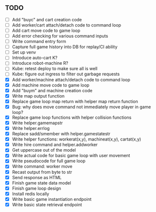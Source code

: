 ## TODO

- [ ] Add "buyc" and cart creation code
- [ ] Add worker/cart attach/detach code to command loop
- [ ] Add cart move code to game loop
- [ ] Add error checking for various command inputs
- [ ] Write command entry form
- [ ] Capture full game history into DB for replay/CI ability
- [ ] Set up venv
- [ ] Introduce auto-cart K?
- [ ] Introduce robot-machine R?
- [ ] Kube: retest deploy to make sure all is well
- [ ] Kube: figure out ingress to filter out garbage requests
- [x] Add worker/machine attach/detach code to command loop
- [x] Add machine move code to game loop
- [x] Add "buym" and machine creation code
- [x] Write map output function
- [x] Replace game loop map return with helper map return function
- [x] Bug: why does move command not immediately move player in game loop?
- [x] Replace game loop functions with helper collision functions
- [x] Write helper.gamemapstr
- [x] Write helper.errlog
- [x] Replace sadd/smember with helper.gamestatestr
- [x] Write helper functions: workerat(x,y), machineat(x,y), cartat(x,y)
- [x] Write hire command and helper.addworker
- [x] Get uppercase out of the model
- [x] Write actual code for basic game loop with user movement
- [x] Write pseudocode for full game loop
- [x] Write command: worker move
- [x] Recast output from byte to str
- [x] Send response as HTML
- [x] Finish game state data model
- [x] Finish game loop design
- [x] Install redis locally
- [x] Write basic game instantiation endpoint
- [x] Write basic state retrieval endpoint
